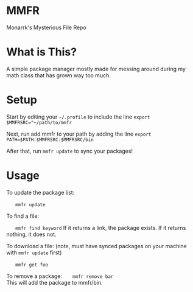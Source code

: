 # MMFR
Monarrk's Mysterious File Repo

# What is This?
A simple package manager mostly made for messing around during my math class that has grown way too much.

# Setup
Start by editing your `~/.profile` to include the line `export $MMFRSRC="~/path/to/mmfr`

Next, run add mmfr to your path by adding the line `export PATH=$PATH:$MMFRSRC:$MMFRSRC/bin`

After that, run `mmfr update` to sync your packages!
# Usage
To update the package list:

&nbsp;&nbsp;&nbsp;&nbsp;&nbsp;&nbsp;`mmfr update`

To find a file:

&nbsp;&nbsp;&nbsp;&nbsp;&nbsp;&nbsp;`mmfr find keyword`
If it returns a link, the package exists. If it returns nothing, it does not.

To download a file:
(note, must have synced packages on your machine with `mmfr update` first)

&nbsp;&nbsp;&nbsp;&nbsp;&nbsp;&nbsp;`mmfr get foo`

To remove a package:
&nbsp;&nbsp;&nbsp;&nbsp;&nbsp;&nbsp;`mmfr remove bar`	
This will add the package to mmfr/bin.
